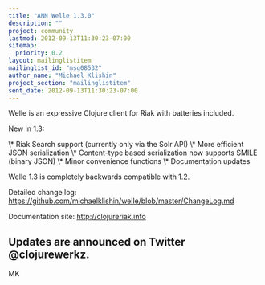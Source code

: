 ```yaml
---
title: "ANN Welle 1.3.0"
description: ""
project: community
lastmod: 2012-09-13T11:30:23-07:00
sitemap:
  priority: 0.2
layout: mailinglistitem
mailinglist_id: "msg08532"
author_name: "Michael Klishin"
project_section: "mailinglistitem"
sent_date: 2012-09-13T11:30:23-07:00
---
```



Welle is an expressive Clojure client for Riak with batteries included.

New in 1.3:

 \\* Riak Search support (currently only via the Solr API)
 \\* More efficient JSON serialization
 \\* Content-type based serialization now supports SMILE (binary JSON)
 \\* Minor convenience functions
 \\* Documentation updates

Welle 1.3 is completely backwards compatible with 1.2.

Detailed change log:
https://github.com/michaelklishin/welle/blob/master/ChangeLog.md

Documentation site:
http://clojureriak.info

Updates are announced on Twitter @clojurewerkz.
-- 
MK
